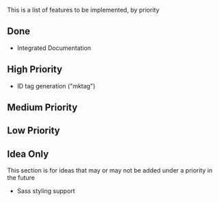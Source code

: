 This is a list of features to be implemented, by priority

## Done
- Integrated Documentation

## High Priority
- ID tag generation ("mktag")

## Medium Priority


## Low Priority

## Idea Only
This section is for ideas that may or may not be added under a priority in the future

- Sass styling support